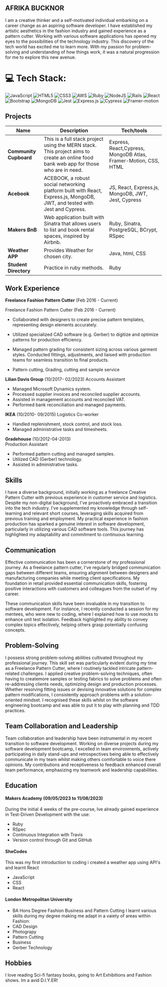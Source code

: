 ## AFRIKA BUCKNOR

I am a creative thinker and a self-motivated individual embarking on a career change as an aspiring software developer. I have established my artistic aesthetics in the fashion industry and gained experience as a pattern cutter. Working with various software applications has opened my eyes to the possibilities of the technology industry. This discovery of the tech world has excited me to learn more. With my passion for problem-solving and understanding of how things work, it was a natural progression for me to explore this new avenue.

# 💻 Tech Stack:
![JavaScript](https://img.shields.io/badge/javascript-%23323330.svg?style=for-the-badge&logo=javascript&logoColor=%23F7DF1E) ![HTML5](https://img.shields.io/badge/html5-%23E34F26.svg?style=for-the-badge&logo=html5&logoColor=white) ![CSS3](https://img.shields.io/badge/css3-%231572B6.svg?style=for-the-badge&logo=css3&logoColor=white) ![AWS](https://img.shields.io/badge/AWS-%23FF9900.svg?style=for-the-badge&logo=amazon-aws&logoColor=white) ![Ruby](https://img.shields.io/badge/ruby-%23CC342D.svg?style=for-the-badge&logo=ruby&logoColor=white) ![NodeJS](https://img.shields.io/badge/node.js-6DA55F?style=for-the-badge&logo=node.js&logoColor=white) ![Rails](https://img.shields.io/badge/rails-%23CC0000.svg?style=for-the-badge&logo=ruby-on-rails&logoColor=white) ![React](https://img.shields.io/badge/react-%2320232a.svg?style=for-the-badge&logo=react&logoColor=%2361DAFB) ![Bootstrap](https://img.shields.io/badge/bootstrap-%23563D7C.svg?style=for-the-badge&logo=bootstrap&logoColor=white) ![MongoDB](https://img.shields.io/badge/mongodb-%2347A248.svg?style=for-the-badge&logo=mongodb&logoColor=white) ![Jest](https://img.shields.io/badge/jest-%23C21325.svg?style=for-the-badge&logo=jest&logoColor=white) ![Express.js](https://img.shields.io/badge/express.js-%23404d59.svg?style=for-the-badge&logo=express&logoColor=white) ![Cypress](https://img.shields.io/badge/cypress-%23172F2E.svg?style=for-the-badge&logo=cypress&logoColor=white) ![Framer-motion](https://img.shields.io/badge/framer-motion)



## Projects

| Name                         | Description                             | Tech/tools        |
| ---------------------------- | -----------------                       | ----------------- |
| **Community Cupboard**       | This is a full stack project using the MERN stack. This project aims to create an online food bank web app for those who are in need. | Express, React,Cypress, MongoDB Atlas, Framer-Motion, CSS, HTML|
| **Acebook**                  | ACEBOOK, a robust social networking platform built with React, Express.js, MongoDB, JWT, and tested with Jest and Cypress. | JS, React, Express.js, MongoDB, JWT, Jest, Cypress |
| **Makers BnB**               | Web application built with Sinatra that allows users to list and book rental spaces, inspired by Airbnb. | Ruby, Sinatra, PostgreSQL, BCrypt, RSpec |
| **Weather APP**              | Provides Weather  for chosen city.      | Java, html, CSS |
| **Student Directory**        | Practice in ruby methods.               | Ruby

## Work Experience

**Freelance Fashion Pattern Cutter** (Feb 2016 - Current)  

Freelance Fashion Pattern Cutter (Feb 2016 - Current)

-   Collaborated with designers to create precise pattern templates, representing design elements accurately.

-   Utilized specialized CAD software (e.g. Gerber) to digitize and optimize patterns for production efficiency.

-   Managed pattern grading for consistent sizing across various garment styles.
Conducted fittings, adjustments, and liaised with production teams for seamless transition to final products.

-   Pattern cutting, Grading, cutting and sample service


**Lilian Davis Group** (10/2017- 02/2023)
Accounts Assistant 

-   Managed Microsoft Dynamics system.
-   Processed supplier invoices and reconciled supplier accounts.
-   Assisted in management accounts and reconciled VAT.
-   Performed bank reconciliation and managed payments.

**IKEA** (10/2010- 09/2015)
Logistics Co-worker

-   Handled replenishment, stock control, and stock loss.
-   Managed administrative tasks and timesheets.


**Gradehouse** (10/2012-04-2013)  
Production Assistant

-   Performed pattern cutting and managed samples.
-   Utilized CAD (Gerber) technology.
-   Assisted in administrative tasks.

## Skills

I have a diverse background, initially working as a freelance Creative Pattern Cutter with previous experience in customer service and logistics. Despite my non-digital background, I've proactively embraced a transition into the tech industry. I've supplemented my knowledge through self-learning and relevant short courses, leveraging skills acquired from previous training and employment. My practical experience in fashion production has sparked a genuine interest in software development, particularly in utilizing various CAD software tools. This journey has highlighted my adaptability and commitment to continuous learning.

## Communication

Effective communication has been a cornerstone of my professional journey. As a freelance pattern cutter, I've regularly bridged communication gaps between different teams, ensuring alignment between designers and manufacturing companies while meeting client specifications. My foundation in retail provided essential communication skills, fostering positive interactions with customers and colleagues from the outset of my career.

These communication skills have been invaluable in my transition to software development. For instance, I recently conducted a session for my mentees, who were new to coding, where I explained how to use mocks to enhance unit test isolation. Feedback highlighted my ability to convey complex topics effectively, helping others grasp potentially confusing concepts.

## Problem-Solving

I possess strong problem-solving abilities cultivated throughout my professional journey. This skill set was particularly evident during my time as a Freelance Pattern Cutter, where I routinely tackled intricate pattern-related challenges. I applied creative problem-solving techniques, often having to createmore samples or testing fabrics to solve problems and often re-addressing clients needs, optimizing design and production processes. Whether resolving fitting issues or devising innovative solutions for complex pattern modifications, I consistently approach problems with a solution-oriented mindset. I recognised these skills whilst on the software engineering bootcamp and was able to put it to play with planning and TDD practices.

## Team Collaboration and Leadership

Team collaboration and leadership have been instrumental in my recent transition to software development. Working on diverse projects during my software development bootcamp, I excelled in team environments, actively participating in daily stand-ups and retrospectives being able to effectively communicate in my team whilst making others comfortable to voice there opinions. My contributions and receptiveness to feedback enhanced overall team performance, emphasizing my teamwork and leadership capabilities.


## Education

#### Makers Academy (09/05/2023 to 11/08/2023)

During the initial 4 weeks of the pre-course, Ive already gained experience in Test-Driven Development with the use:

- Ruby
- RSpec 
- Continuous Integration with Travis
- Version control through Git and GitHub

#### SheCodes 

This was my first introduction to coding i created a weather app using API's and learnt React

- JavaScript    
- CSS
- React

#### London Metropolitan University

- BA Hons Degree Fashion Business and Pattern Cutting 
I learnt various skills during my degree making me adapt in a vaiety of areas within Fashion:
- CAD Design
- Photograpy
- Pattern Cutting
- Business
- Gerber Technology


## Hobbies

I love reading Sci-fi fantasy books, going to Art Exhibitions and Fashion shows. Im a avid D.I.Y.ER!